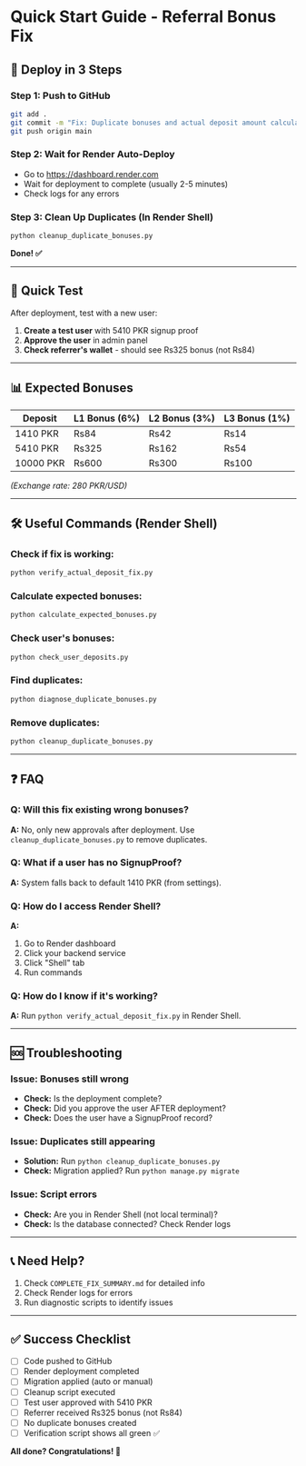 # Quick Start Guide - Referral Bonus Fix

## 🚀 Deploy in 3 Steps

### Step 1: Push to GitHub
```bash
git add .
git commit -m "Fix: Duplicate bonuses and actual deposit amount calculation"
git push origin main
```

### Step 2: Wait for Render Auto-Deploy
- Go to https://dashboard.render.com
- Wait for deployment to complete (usually 2-5 minutes)
- Check logs for any errors

### Step 3: Clean Up Duplicates (In Render Shell)
```bash
python cleanup_duplicate_bonuses.py
```

**Done! ✅**

---

## 🧪 Quick Test

After deployment, test with a new user:

1. **Create a test user** with 5410 PKR signup proof
2. **Approve the user** in admin panel
3. **Check referrer's wallet** - should see Rs325 bonus (not Rs84)

---

## 📊 Expected Bonuses

| Deposit | L1 Bonus (6%) | L2 Bonus (3%) | L3 Bonus (1%) |
|---------|---------------|---------------|---------------|
| 1410 PKR | Rs84 | Rs42 | Rs14 |
| 5410 PKR | Rs325 | Rs162 | Rs54 |
| 10000 PKR | Rs600 | Rs300 | Rs100 |

*(Exchange rate: 280 PKR/USD)*

---

## 🛠️ Useful Commands (Render Shell)

### Check if fix is working:
```bash
python verify_actual_deposit_fix.py
```

### Calculate expected bonuses:
```bash
python calculate_expected_bonuses.py
```

### Check user's bonuses:
```bash
python check_user_deposits.py
```

### Find duplicates:
```bash
python diagnose_duplicate_bonuses.py
```

### Remove duplicates:
```bash
python cleanup_duplicate_bonuses.py
```

---

## ❓ FAQ

### Q: Will this fix existing wrong bonuses?
**A:** No, only new approvals after deployment. Use `cleanup_duplicate_bonuses.py` to remove duplicates.

### Q: What if a user has no SignupProof?
**A:** System falls back to default 1410 PKR (from settings).

### Q: How do I access Render Shell?
**A:** 
1. Go to Render dashboard
2. Click your backend service
3. Click "Shell" tab
4. Run commands

### Q: How do I know if it's working?
**A:** Run `python verify_actual_deposit_fix.py` in Render Shell.

---

## 🆘 Troubleshooting

### Issue: Bonuses still wrong
- **Check:** Is the deployment complete?
- **Check:** Did you approve the user AFTER deployment?
- **Check:** Does the user have a SignupProof record?

### Issue: Duplicates still appearing
- **Solution:** Run `python cleanup_duplicate_bonuses.py`
- **Check:** Migration applied? Run `python manage.py migrate`

### Issue: Script errors
- **Check:** Are you in Render Shell (not local terminal)?
- **Check:** Is the database connected? Check Render logs

---

## 📞 Need Help?

1. Check `COMPLETE_FIX_SUMMARY.md` for detailed info
2. Check Render logs for errors
3. Run diagnostic scripts to identify issues

---

## ✅ Success Checklist

- [ ] Code pushed to GitHub
- [ ] Render deployment completed
- [ ] Migration applied (auto or manual)
- [ ] Cleanup script executed
- [ ] Test user approved with 5410 PKR
- [ ] Referrer received Rs325 bonus (not Rs84)
- [ ] No duplicate bonuses created
- [ ] Verification script shows all green ✅

**All done? Congratulations! 🎉**
